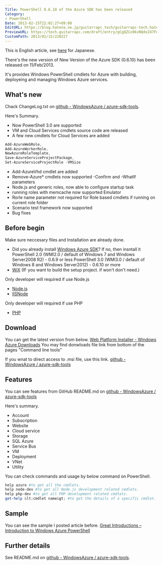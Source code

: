 ```yaml
---
Title: PowerShell 0.6.10 of the Azure SDK has been released
Category:
- PowerShell
Date: 2013-02-15T22:02:27+09:00
EditURL: https://blog.hatena.ne.jp/guitarrapc_tech/guitarrapc-tech.hatenablog.com/atom/entry/6802418398340412391
PreviewURL: https://tech.guitarrapc.com/draft/entry/gCgQZCo9kvNQdxZ47FqvzVVIR_Q
CustomPath: 2013/02/15/220227
---
```


<!--
Date: 2013-02-15T22:02:27+09:00
URL: https://tech.guitarrapc.com/entry/2013/02/15/220227
-->

This is English article, see [here](http://wp.me/p2SHCh-rc) for Japanese.

There's the new version of New Version of the Azure SDK (0.6.10) has been released on 11/Feb/2013.

It's provides Windows PowerShell cmdlets for Azure with building, deployeing and managing Windows Azure services.

## What's new
Chack ChangeLog.txt on [github - WindowsAzure  / azure-sdk-tools](https://github.com/WindowsAzure/azure-sdk-tools).

Here's Summary.

- Now PowerShell 3.0 are supported
- VM and Cloud Services cmdlets source code are released
- A few new cmdlets for Cloud Services are added

```ps1
Add-AzureWebRole,
Add-AzureWorkerRole,
NewAzureRoleTemplate,
Save-AzureServiceProjectPackage,
Set-AzureServiceProjectRole -VMSize
```

- Add-AzureVhd cmdlet are added
- Remove-Azure* cmdlets now supported -Confirm and -WhatIf parameters
- Node.js and generic roles, now able to configure startup task
- running roles with memcache now supported Emulator
- Rorle name parameter not required for Role based cmdlets if running on current role folder
- Scenario test framework  now supported
- Bug fixes



## Before begin
Make sure neccesary files and Installation are already done.


- Did you already install [Windows Azure SDK](http://www.windowsazure.com/en-us/downloads/?fb=ja-jp)? If no, then insntall it
PowerShell 2.0 (WMI2.0 / default of Windows 7 and Windows Server2008 R2) - 0.6.9 or less
PowerShell 3.0 (WMI3.0 / default of Windows 8 and Windows Server2012) - 0.6.10 or more
- [WiX](http://wix.sourceforge.net/) (IF you want to build the setup project. if won't don't need.)


Only developer will required if use Node.js


- [Node.js](http://nodejs.org/)
- [IISNode](https://github.com/tjanczuk/iisnode)


Only developer will required if use PHP

- [PHP](http://php.iis.net/)



## Download
You can get the latest version from below.
[Web Platform Installer - Windows Azure Downloads](http://www.windowsazure.com/en-us/downloads/)
You may find donwloads file link from bottom of the pages "Command line tools"


If you wnat to direct access to .msi file, use this link.
[github - WindowsAzure  / azure-sdk-tools](https://github.com/WindowsAzure/azure-sdk-tools)

## Features
You can see features from GitHub README.md on [github - WindowsAzure  / azure-sdk-tools](https://github.com/WindowsAzure/azure-sdk-tools)

Here's summary.

- Account
- Subscription
- Website
- Cloud service
- Storage
- SQL Azure
- Service Bus
- VM
- Deployment
- VNet
- Utility



You can check commands and usage by below command on PowerShell.

```ps1
help azure #to get all the cmdlets.
help node-dev #to get all Node.js development related cmdlets.
help php-dev #to get all PHP development related cmdlets.
get-help &lt;cmdlet name&gt; #to get the details of a specific cmdlet.
```


## Sample
You can see the sample I posted article before.
[Great Introductions – Introduction to Windows Azure PowerShell](http://guitarrapc.wordpress.com/2013/02/11/great-introductions-introduction-to-windows-azure-powershell/)

## Further details
See README.md on [github - WindowsAzure  / azure-sdk-tools](https://github.com/WindowsAzure/azure-sdk-tools).
